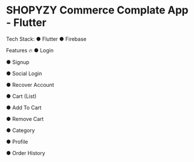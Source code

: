 # SHOPYZY Commerce Complate App - Flutter

Tech Stack:
● Flutter
● Firebase

Features 🔥
● Login

● Signup

● Social Login

● Recover Account

● Cart (List)

● Add To Cart

● Remove Cart

● Category

● Profile

● Order History



